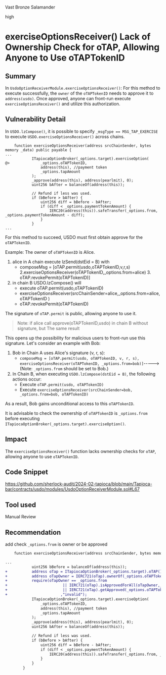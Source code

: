 Vast Bronze Salamander

high

# exerciseOptionsReceiver() Lack of Ownership Check for oTAP, Allowing Anyone to Use oTAPTokenID

## Summary
In `UsdoOptionReceiverModule.exerciseOptionsReceiver()`:
For this method to execute successfully, the `owner` of the `oTAPTokenID` needs to approve it to `address(usdo)`.
Once approved, anyone can front-run execute `exerciseOptionsReceiver()` and utilize this authorization.

## Vulnerability Detail
In `USDO.lzCompose()`, it is possible to specify `_msgType == MSG_TAP_EXERCISE` to execute `USDO.exerciseOptionsReceiver()` across chains.

```solidity
    function exerciseOptionsReceiver(address srcChainSender, bytes memory _data) public payable {
...
            ITapiocaOptionBroker(_options.target).exerciseOption(
@>              _options.oTAPTokenID,
                address(this), //payment token
                _options.tapAmount
            );
            _approve(address(this), address(pearlmit), 0);
            uint256 bAfter = balanceOf(address(this));

            // Refund if less was used.
            if (bBefore > bAfter) {
                uint256 diff = bBefore - bAfter;
                if (diff < _options.paymentTokenAmount) {
                    IERC20(address(this)).safeTransfer(_options.from, _options.paymentTokenAmount - diff);
                }
            }
...
```
For this method to succeed, USDO must first obtain approve for the `oTAPTokenID`.

Example: The owner of `oTAPTokenID` is Alice.
1. alice in A chain execute lzSend(dstEid = B)  with
    - composeMsg = [oTAP.permit(usdo,oTAPTokenID,v,r,s) 2.exerciseOptionsReceiver(oTAPTokenID,_options.from=alice) 3. oTAP.revokePermit(oTAPTokenID)]
2. in chain B USDO.lzCompose() will 
   - execute oTAP.permit(usdo,oTAPTokenID)
   - exerciseOptionsReceiver(srcChainSender=alice,_options.from=alice,oTAPTokenID ) 
   - oTAP.revokePermit(oTAPTokenID)
   
The signature of `oTAP.permit` is public, allowing anyone to use it. 
>Note: if alice call approve(oTAPTokenID,usdo) in chain B  without signature, but The same result

This opens up the possibility for malicious users to front-run use this signature. 
Let's consider an example with Bob:
1. Bob in Chain A uses Alice's signature (v, r, s):
    - `composeMsg = [oTAP.permit(usdo, oTAPTokenID, v, r, s), exerciseOptionsReceiver(oTAPTokenID, _options.from=bob)]`-----> (Note: `_options.from` should be set to Bob.)
2. In Chain B, when executing `USDO.lzCompose(dstEid = B)`, the following actions occur:
    - Execute `oTAP.permit(usdo, oTAPTokenID)`
    - Execute `exerciseOptionsReceiver(srcChainSender=bob, _options.from=bob, oTAPTokenID)`

As a result, Bob gains unconditional access to this `oTAPTokenID`.

It is advisable to check the ownership of `oTAPTokenID` is `_options.from` before executing `ITapiocaOptionBroker(_options.target).exerciseOption()`.

## Impact

The `exerciseOptionsReceiver()` function lacks ownership checks for `oTAP`, allowing anyone to use `oTAPTokenID`.

## Code Snippet
https://github.com/sherlock-audit/2024-02-tapioca/blob/main/Tapioca-bar/contracts/usdo/modules/UsdoOptionReceiverModule.sol#L67
## Tool used

Manual Review

## Recommendation

add check `_options.from` is owner or be approved

```diff
    function exerciseOptionsReceiver(address srcChainSender, bytes memory _data) public payable {

...
            uint256 bBefore = balanceOf(address(this));
+           address oTap = ITapiocaOptionBroker(_options.target).oTAP();
+           address oTapOwner = IERC721(oTap).ownerOf(_options.oTAPTokenID);
+           require(oTapOwner == _options.from
+                         || IERC721(oTap).isApprovedForAll(oTapOwner,_options.from)
+                         || IERC721(oTap).getApproved(_options.oTAPTokenID) == _options.from
+                        ,"invalid");
            ITapiocaOptionBroker(_options.target).exerciseOption(
                _options.oTAPTokenID,
                address(this), //payment token
                _options.tapAmount
            );
            _approve(address(this), address(pearlmit), 0);
            uint256 bAfter = balanceOf(address(this));

            // Refund if less was used.
            if (bBefore > bAfter) {
                uint256 diff = bBefore - bAfter;
                if (diff < _options.paymentTokenAmount) {
                    IERC20(address(this)).safeTransfer(_options.from, _options.paymentTokenAmount - diff);
                }
            }
        }
```
